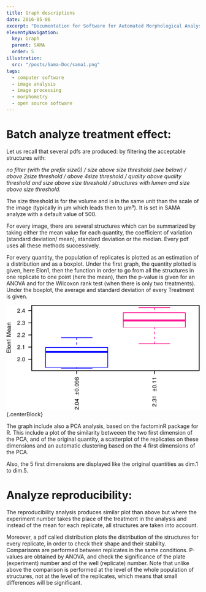 ```yaml
---
title: Graph descriptions
date: 2016-05-06
excerpt: "Documentation for Software for Automated Morphological Analysis : graphs and their interpretation."
eleventyNavigation:
  key: Graph
  parent: SAMA
  order: 5
illustration: 
  src: "/posts/Sama-Doc/sama1.png"
tags: 
  - computer software
  - image analysis
  - image processing
  - morphometry
  - open source software
---
```




# Batch analyze treatment effect:

Let us recall that several pdfs are produced: by filtering the acceptable structures with:

_no filter (with the prefix size0) / size above size threshold (see below) / above 2*size threshold / above 4*size threshold / quality above quality threshold and size above size threshold / structures with lumen and size above size threshold._

The size threshold is for the volume and is in the same unit than the scale of the image (typically in µm which leads then to µm³). It is set in SAMA analyze with a default value of 500.

For every image, there are several structures which can be summarized by taking either the mean value for each quantity, the coefficient of variation (standard deviation/ mean), standard deviation or the median. Every pdf uses all these methods successively.

For every quantity, the population of replicates is plotted as an estimation of a distribution and as a boxplot. Under the first graph, the quantity plotted is given, here Elon1, then the function in order to go from all the structures in one replicate to one point (here the mean), then the p-value is given for an ANOVA and for the Wilcoxon rank test (when there is only two treatments). Under the boxplot, the average and standard deviation of every Treatment is given.

![Graph](varia.png){.centerBlock}

The graph include also a PCA analysis, based on the factominR package for R. This include a plot of the similarity betweeen the two first dimension of the PCA, and of the original quantity, a scatterplot of the replicates on these dimensions and an automatic clustering based on the 4 first dimensions of the PCA.

Also, the 5 first dimensions are displayed like the original quantities as dim.1 to dim.5.

# Analyze reproducibility:

The reproducibility analysis produces similar plot than above but where the experiment number takes the place of the treatment in the analysis and instead of the mean for each replicate, all structures are taken into account.

Moreover, a pdf called distribution plots the distribution of the structures for every replicate, in order to check their shape and their stability. Comparisons are performed between replicates in the same conditions. P-values are obtained by ANOVA, and check the significance of the plate (experiment) number and of the well (replicate) number. Note that unlike above the comparison is performed at the level of the whole population of structures, not at the level of the replicates, which means that small differences will be significant.
